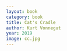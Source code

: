 ```yaml
---
layout: book
category: book
title: Cat's Cradle
author: Kurt Vonnegut
year: 2019
image: cc.jpg
---
```

